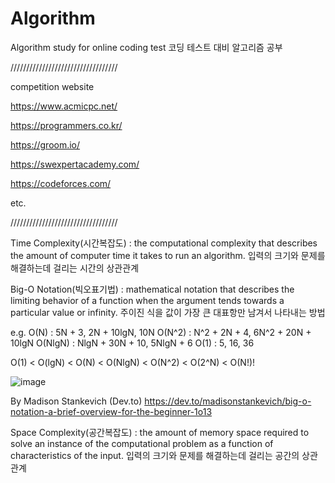 # Algorithm

Algorithm study for online coding test 코딩 테스트 대비 알고리즘 공부

//////////////////////////////////

competition website

https://www.acmicpc.net/

https://programmers.co.kr/

https://groom.io/

https://swexpertacademy.com/

https://codeforces.com/

etc.

//////////////////////////////////


Time Complexity(시간복잡도) : the computational complexity that describes the amount of computer time it takes to run an algorithm. 입력의 크기와 문제를 해결하는데 걸리는 시간의 상관관계

Big-O Notation(빅오표기법) : mathematical notation that describes the limiting behavior of a function when the argument tends towards a particular value or infinity. 주이진 식을 값이 가장 큰 대표항만 남겨서 나타내는 방법

e.g. O(N)    : 5N + 3, 2N + 10lgN, 10N
     O(N^2)  : N^2 + 2N + 4, 6N^2 + 20N + 10lgN
     O(NlgN) : NlgN + 30N + 10, 5NlgN + 6
     O(1)    : 5, 16, 36
     
O(1) < O(lgN) < O(N) < O(NlgN) < O(N^2) < O(2^N) < O(N!)!

![image](https://user-images.githubusercontent.com/50208536/172078061-b48904e6-81fa-412c-b634-a779a436d1fb.png)

By Madison Stankevich (Dev.to) https://dev.to/madisonstankevich/big-o-notation-a-brief-overview-for-the-beginner-1o13


Space Complexity(공간복잡도) : the amount of memory space required to solve an instance of the computational problem as a function of characteristics of the input. 입력의 크기와 문제를 해결하는데 걸리는 공간의 상관관계

